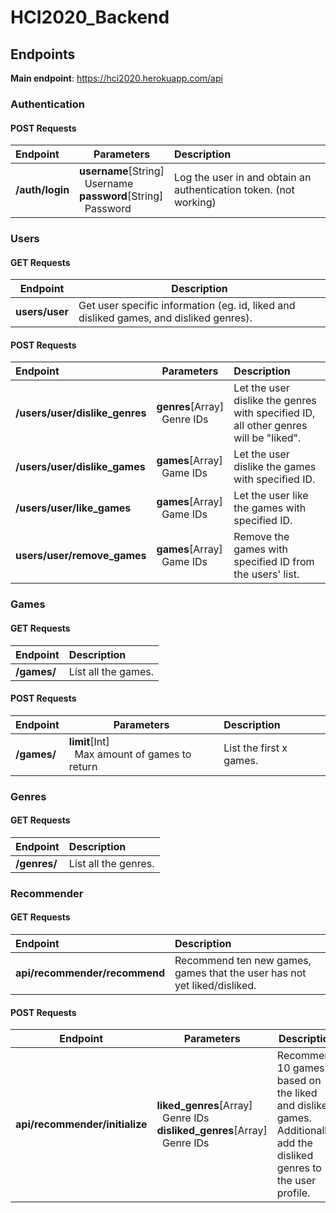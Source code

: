 # HCI2020_Backend

## Endpoints

**Main endpoint**: https://hci2020.herokuapp.com/api

### Authentication

#### POST Requests

| Endpoint        | Parameters                                                                                      | Description                                                       |
| :-------------- | ----------------------------------------------------------------------------------------------- | :---------------------------------------------------------------- |
| **/auth/login** | **username**[String]<br/>&nbsp;&nbsp;Username<br/>**password**[String]<br/>&nbsp;&nbsp;Password | Log the user in and obtain an authentication token. (not working) |

### Users

#### GET Requests

| Endpoint       | Description                                                                            |
| -------------- | -------------------------------------------------------------------------------------- |
| **users/user** | Get user specific information (eg. id, liked and disliked games, and disliked genres). |

#### POST Requests

| Endpoint                       | Parameters                                  | Description                                                                          |
| :----------------------------- | ------------------------------------------- | :----------------------------------------------------------------------------------- |
| **/users/user/dislike_genres** | **genres**[Array]<br/>&nbsp;&nbsp;Genre IDs | Let the user dislike the genres with specified ID, all other genres will be "liked". |
| **/users/user/dislike_games**  | **games**[Array]<br/>&nbsp;&nbsp;Game IDs   | Let the user dislike the games with specified ID.                                    |
| **/users/user/like_games**     | **games**[Array]<br/>&nbsp;&nbsp;Game IDs   | Let the user like the games with specified ID.                                       |
| **users/user/remove_games**    | **games**[Array]<br/>&nbsp;&nbsp;Game IDs   | Remove the games with specified ID from the users' list.                             |

### Games

#### GET Requests

| Endpoint    | Description         |
| :---------- | :------------------ |
| **/games/** | List all the games. |

#### POST Requests

| Endpoint    | Parameters                                                   | Description             |
| :---------- | ------------------------------------------------------------ | :---------------------- |
| **/games/** | **limit**[Int]<br/>&nbsp;&nbsp;Max amount of games to return | List the first x games. |

### Genres

#### GET Requests

| Endpoint     | Description          |
| :----------- | :------------------- |
| **/genres/** | List all the genres. |

### Recommender

#### GET Requests

| Endpoint                      | Description                                                              |
| :---------------------------- | :----------------------------------------------------------------------- |
| **api/recommender/recommend** | Recommend ten new games, games that the user has not yet liked/disliked. |

#### POST Requests

| Endpoint                       | Parameters                                                                                                 | Description                                                                                                          |
| ------------------------------ | ---------------------------------------------------------------------------------------------------------- | -------------------------------------------------------------------------------------------------------------------- |
| **api/recommender/initialize** | **liked_genres**[Array]<br/>&nbsp;&nbsp;Genre IDs<br/>**disliked_genres**[Array]<br/>&nbsp;&nbsp;Genre IDs | Recommend 10 games based on the liked and disliked games. Additionally, add the disliked genres to the user profile. |
